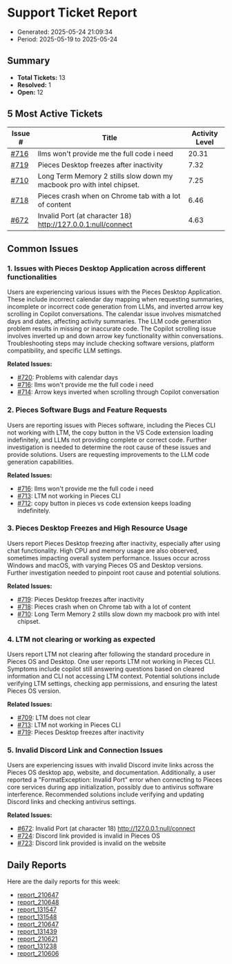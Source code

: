 # Support Ticket Report
- Generated: 2025-05-24 21:09:34
- Period: 2025-05-19 to 2025-05-24

## Summary
- **Total Tickets:** 13
- **Resolved:** 1
- **Open:** 12

## 5 Most Active Tickets
| Issue # | Title | Activity Level |
|---------|-------|----------------|
| [#716](https://github.com/pieces-app/support/issues/716) | llms won't provide me the full code i need | 20.31 |
| [#719](https://github.com/pieces-app/support/issues/719) | Pieces Desktop freezes after inactivity | 7.32 |
| [#710](https://github.com/pieces-app/support/issues/710) | Long Term Memory 2 stills slow down my macbook pro with intel chipset. | 7.25 |
| [#718](https://github.com/pieces-app/support/issues/718) | Pieces crash when on Chrome tab with a lot of content | 6.46 |
| [#672](https://github.com/pieces-app/support/issues/672) | Invalid Port (at character 18) http://127.0.0.1:null/connect | 4.63 |

## Common Issues
### 1. Issues with Pieces Desktop Application across different functionalities
Users are experiencing various issues with the Pieces Desktop Application. These include incorrect calendar day mapping when requesting summaries, incomplete or incorrect code generation from LLMs, and inverted arrow key scrolling in Copilot conversations.  The calendar issue involves mismatched days and dates, affecting activity summaries. The LLM code generation problem results in missing or inaccurate code. The Copilot scrolling issue involves inverted up and down arrow key functionality within conversations. Troubleshooting steps may include checking software versions, platform compatibility, and specific LLM settings.

**Related Issues:**
- [#720](https://github.com/pieces-app/support/issues/720): Problems with calendar days
- [#716](https://github.com/pieces-app/support/issues/716): llms won't provide me the full code i need
- [#714](https://github.com/pieces-app/support/issues/714): Arrow keys inverted when scrolling through Copilot conversation

### 2. Pieces Software Bugs and Feature Requests
Users are reporting issues with Pieces software, including the Pieces CLI not working with LTM, the copy button in the VS Code extension loading indefinitely, and LLMs not providing complete or correct code.  Further investigation is needed to determine the root cause of these issues and provide solutions.  Users are requesting improvements to the LLM code generation capabilities.

**Related Issues:**
- [#716](https://github.com/pieces-app/support/issues/716): llms won't provide me the full code i need
- [#713](https://github.com/pieces-app/support/issues/713): LTM not working in Pieces CLI
- [#712](https://github.com/pieces-app/support/issues/712): copy button in pieces vs code extension keeps loading indefinitely.

### 3. Pieces Desktop Freezes and High Resource Usage
Users report Pieces Desktop freezing after inactivity, especially after using chat functionality.  High CPU and memory usage are also observed, sometimes impacting overall system performance. Issues occur across Windows and macOS, with varying Pieces OS and Desktop versions.  Further investigation needed to pinpoint root cause and potential solutions.

**Related Issues:**
- [#719](https://github.com/pieces-app/support/issues/719): Pieces Desktop freezes after inactivity
- [#718](https://github.com/pieces-app/support/issues/718): Pieces crash when on Chrome tab with a lot of content
- [#710](https://github.com/pieces-app/support/issues/710): Long Term Memory 2 stills slow down my macbook pro with intel chipset.

### 4. LTM not clearing or working as expected
Users report LTM not clearing after following the standard procedure in Pieces OS and Desktop.  One user reports LTM not working in Pieces CLI.  Symptoms include copilot still answering questions based on cleared information and CLI not accessing LTM context.  Potential solutions include verifying LTM settings, checking app permissions, and ensuring the latest Pieces OS version.

**Related Issues:**
- [#709](https://github.com/pieces-app/support/issues/709): LTM does not clear
- [#713](https://github.com/pieces-app/support/issues/713): LTM not working in Pieces CLI
- [#719](https://github.com/pieces-app/support/issues/719): Pieces Desktop freezes after inactivity

### 5. Invalid Discord Link and Connection Issues
Users are experiencing issues with invalid Discord invite links across the Pieces OS desktop app, website, and documentation.  Additionally, a user reported a "FormatException: Invalid Port" error when connecting to Pieces core services during app initialization, possibly due to antivirus software interference.  Recommended solutions include verifying and updating Discord links and checking antivirus settings.

**Related Issues:**
- [#672](https://github.com/pieces-app/support/issues/672): Invalid Port (at character 18) http://127.0.0.1:null/connect
- [#724](https://github.com/pieces-app/support/issues/724): Discord link provided is invalid in Pieces OS
- [#723](https://github.com/pieces-app/support/issues/723): Discord link provided is invalid on the website


## Daily Reports
Here are the daily reports for this week:

- [report_210647](daily/2025-05-20/report_210647.md)
- [report_210648](daily/2025-05-21/report_210648.md)
- [report_131547](daily/2025-05-21/report_131547.md)
- [report_131548](daily/2025-05-22/report_131548.md)
- [report_210647](daily/2025-05-22/report_210647.md)
- [report_131439](daily/2025-05-23/report_131439.md)
- [report_210621](daily/2025-05-23/report_210621.md)
- [report_131238](daily/2025-05-24/report_131238.md)
- [report_210606](daily/2025-05-24/report_210606.md)
